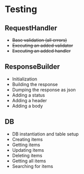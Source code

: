 # Testing #

## RequestHandler ##

* ~~Base validation (all errors)~~
* ~~Executing an added validator~~
* ~~Executing an added handler~~

## ResponseBuilder ##

* Initialization
* Building the response
* Dumping the response as json
* Adding a status
* Adding a header
* Adding a body

## DB ##

* DB instantiation and table setup
* Creating items
* Getting items
* Updating items
* Deleting items
* Getting all items
* Searching for items